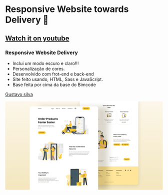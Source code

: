 # Responsive Website towards Delivery 🚚

## [Watch it on youtube](https://www.youtube.com/channel/UC90xGxqsDpa8gBZyZeROmmg)
### Responsive Website Delivery

- Inclui um modo escuro e claro!!!
- Personalização de cores.
- Desenvolvido com frot-end e back-end
- Site feito usando, HTML, Sass e JavaScript.
- Base feita por cima da base do Bimcode

[Gustavo silva](https://www.youtube.com/channel/UC90xGxqsDpa8gBZyZeROmmg)

![Delivery website](/preview.png)
